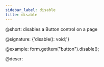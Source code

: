 ```yaml
---
sidebar_label: disable
title: disable
---          
```


@short: disables a Button control on a page

@signature: {'disable(): void;'}

@example:
form.getItem("button").disable();

@descr:
